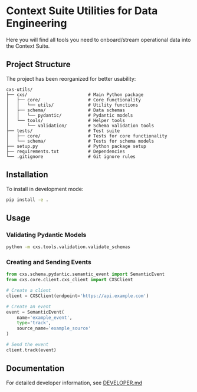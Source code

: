 # Context Suite Utilities for Data Engineering 

Here you will find all tools you need to onboard/stream operational data into the Context Suite.

## Project Structure

The project has been reorganized for better usability:

```
cxs-utils/
├── cxs/                       # Main Python package
│   ├── core/                  # Core functionality
│   │   └── utils/             # Utility functions
│   ├── schema/                # Data schemas
│   │   └── pydantic/          # Pydantic models
│   └── tools/                 # Helper tools
│       └── validation/        # Schema validation tools
├── tests/                     # Test suite
│   ├── core/                  # Tests for core functionality  
│   └── schema/                # Tests for schema models
├── setup.py                   # Python package setup
├── requirements.txt           # Dependencies
└── .gitignore                 # Git ignore rules
```

## Installation

To install in development mode:

```bash
pip install -e .
```

## Usage

### Validating Pydantic Models

```bash
python -m cxs.tools.validation.validate_schemas
```

### Creating and Sending Events

```python
from cxs.schema.pydantic.semantic_event import SemanticEvent
from cxs.core.client.cxs_client import CXSClient

# Create a client
client = CXSClient(endpoint='https://api.example.com')

# Create an event
event = SemanticEvent(
    name='example_event',
    type='track',
    source_name='example_source'
)

# Send the event
client.track(event)
```

## Documentation

For detailed developer information, see [DEVELOPER.md](./DEVELOPER.md)